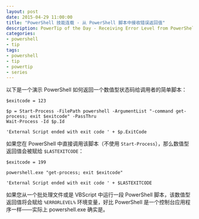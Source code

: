 ```yaml
---
layout: post
date: 2015-04-29 11:00:00
title: "PowerShell 技能连载 - 从 PowerShell 脚本中接收错误返回值"
description: PowerTip of the Day - Receiving Error Level from PowerShell Script
categories:
- powershell
- tip
tags:
- powershell
- tip
- powertip
- series
---
```

以下是一个演示 PowerShell 如何返回一个数值型状态码给调用者的简单脚本：

    $exitcode = 123

    $p = Start-Process -FilePath powershell -ArgumentList "-command get-process; exit $exitcode" -PassThru
    Wait-Process -Id $p.Id

    'External Script ended with exit code ' + $p.ExitCode

如果您在 PowerShell 中直接调用该脚本（不使用 `Start-Process`），那么数值型返回值会被赋给 `$LASTEXITCODE`：

    $exitcode = 199

    powershell.exe "get-process; exit $exitcode"

    'External Script ended with exit code ' + $LASTEXITCODE

如果您从一个批处理文件或是 VBScript 中运行一段 PowerShell 脚本，该数值型返回值将会赋给 `%ERRORLEVEL%` 环境变量，好比 PowerShell 是一个控制台应用程序一样——实际上 powershell.exe 确实是。

<!--本文国际来源：[Receiving Error Level from PowerShell Script](http://community.idera.com/powershell/powertips/b/tips/posts/receiving-error-level-from-powershell-script)-->
